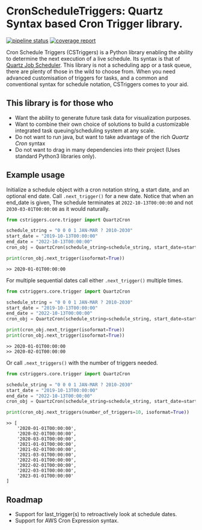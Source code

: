 # CronScheduleTriggers: Quartz Syntax based Cron Trigger library.

[![pipeline status](https://gitlab.com/dameon.andersen/cstriggers/badges/master/pipeline.svg)](https://gitlab.com/dameon.andersen/cstriggers/commits/master) [![coverage report](https://gitlab.com/dameon.andersen/cstriggers/badges/master/coverage.svg)](https://gitlab.com/dameon.andersen/cstriggers/commits/master)

 Cron Schedule Triggers (CSTriggers) is a Python library enabling the ability to determine the next execution of a live schedule. Its syntax is that of [Quartz Job Scheduler](http://www.quartz-scheduler.org). This library is not a scheduling app or a task queue, there are plenty of those in the wild to choose from. When you need advanced customisation of triggers for tasks, and a common and conventional syntax for schedule notation, CSTriggers comes to your aid. 
 
## This library is for those who

 - Want the ability to generate future task data for visualization purposes.
 - Want to combine their own choice of solutions to build a customizable integrated task queuing/scheduling system at any scale.
 - Do not want to run java, but want to take advantage of the rich _Quartz Cron_ syntax
 - Do not want to drag in many dependencies into their project (Uses standard Python3 libraries only).


## Example usage

Initialize a schedule object with a cron notation string, a start date, and an optional end date. Call `.next_trigger()` for a new date. Notice that when an end_date is given, The schedule terminates at `2022-10-13T00:00:00` and not `2030-03-01T00:00:00` as it would naturally.

```python
from cstriggers.core.trigger import QuartzCron

schedule_string = "0 0 0 1 JAN-MAR ? 2010-2030"
start_date = "2019-10-13T00:00:00"
end_date = "2022-10-13T00:00:00"
cron_obj = QuartzCron(schedule_string=schedule_string, start_date=start_date, end_date=end_date)

print(cron_obj.next_trigger(isoformat=True))
```
```
>> 2020-01-01T00:00:00
```

For multiple sequential dates call either `.next_trigger()` multiple times.

```python
from cstriggers.core.trigger import QuartzCron

schedule_string = "0 0 0 1 JAN-MAR ? 2010-2030"
start_date = "2019-10-13T00:00:00"
end_date = "2022-10-13T00:00:00"
cron_obj = QuartzCron(schedule_string=schedule_string, start_date=start_date, end_date=end_date)

print(cron_obj.next_trigger(isoformat=True))
print(cron_obj.next_trigger(isoformat=True))

```

```
>> 2020-01-01T00:00:00
>> 2020-02-01T00:00:00
```

Or call `.next_triggers()` with the number of triggers needed. 

```python
from cstriggers.core.trigger import QuartzCron

schedule_string = "0 0 0 1 JAN-MAR ? 2010-2030"
start_date = "2019-10-13T00:00:00"
end_date = "2022-10-13T00:00:00"
cron_obj = QuartzCron(schedule_string=schedule_string, start_date=start_date, end_date=end_date)

print(cron_obj.next_triggers(number_of_triggers=10, isoformat=True))
```

```
>> [
    '2020-01-01T00:00:00', 
    '2020-02-01T00:00:00', 
    '2020-03-01T00:00:00', 
    '2021-01-01T00:00:00', 
    '2021-02-01T00:00:00', 
    '2021-03-01T00:00:00', 
    '2022-01-01T00:00:00', 
    '2022-02-01T00:00:00', 
    '2022-03-01T00:00:00', 
    '2023-01-01T00:00:00'
]
```

## Roadmap
- Support for last_trigger(s) to retroactively look at schedule dates.
- Support for AWS Cron Expression syntax.